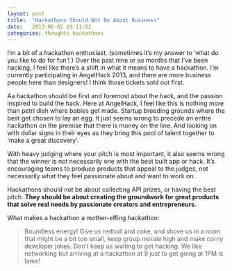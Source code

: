 ```yaml
---
layout: post
title:  "Hackathons Should Not Be About Business"
date:   2013-06-02 19:11:02
categories: thoughts hackathons
---
```


I’m a bit of a hackathon enthusiast. (sometimes it’s my answer to ‘what do you like to do for fun’! ) Over the past nine or so months that I’ve been hacking, I feel like there’s a shift in what it means to have a hackathon. I’m currently participating in AngelHack 2013, and there are more business people here than designers! I think those tickets sold out first.

Aa hackathon should be first and foremost about the hack, and the passion inspired to build the hack. Here at AngelHack, I feel like this is nothing more than petri dish where babies get made. Startup breeding grounds where the best get chosen to lay an egg. It just seems wrong to precede an entire hackathon on the premise that there is money on the line. And looking on with dollar signs in their eyes as they bring this pool of talent together to ‘make a great discovery’.

With heavy judging where your pitch is most important, it also seems wrong that the winner is not necessarily one with the best built app or hack. It’s encouraging teams to produce products that appeal to the judges, not necessarily what they feel passionate about and want to work on.

Hackathons should not be about collecting API prizes, or having the best pitch. **They should be about creating the groundwork for great products that solve real needs by passionate creators and entrepreneurs.**

What makes a hackathon a mother-effing hackathon:

> Boundless energy! Give us redbull and coke, and shove us in a room that might be a bit too small, keep group morale high and make corny developer jokes. Don’t keep us waiting to get hacking. We like networking but arriving at a hackathon at 9 just to get going at 1PM is lame!